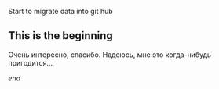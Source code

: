 Start to migrate data into git hub

## This is the beginning
Очень интересно, спасибо. Надеюсь, мне это когда-нибудь пригодится...

*end*

